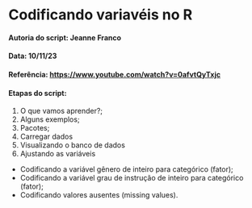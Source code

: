 # Codificando variavéis no R

#### Autoria do script: Jeanne Franco 
#### Data: 10/11/23 
#### Referência: https://www.youtube.com/watch?v=0afvtQyTxjc

#### Etapas do script:

1. O que vamos aprender?;
2. Alguns exemplos;
3. Pacotes;
4. Carregar dados
5. Visualizando o banco de dados
6. Ajustando as variáveis
- Codificando a variável gênero de inteiro para categórico (fator);
- Codificando a variável grau de instrução de inteiro para categórico (fator);
- Codificando valores ausentes (missing values).
